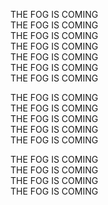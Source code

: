 THE FOG IS COMING   
THE FOG IS COMING   
THE FOG IS COMING   
THE FOG IS COMING   
THE FOG IS COMING   
THE FOG IS COMING   
THE FOG IS COMING   

THE FOG IS COMING   
THE FOG IS COMING   
THE FOG IS COMING   
THE FOG IS COMING   
THE FOG IS COMING   

THE FOG IS COMING   
THE FOG IS COMING   
THE FOG IS COMING   
THE FOG IS COMING   
